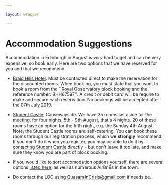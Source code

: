 ```yaml
---

layout: wrapper

---
```


# Accommodation Suggestions

Accommodation in Edinburgh in August is *very* hard to get and can be very expensive, so book early.
Here are two options that we have reserved for you and that we recommend.

- [Braid Hills Hotel](http://www.braidhillshotel.co.uk/). Must be
  contacted direct to make the reservation for the discounted rooms. When
  booking, you must state that you want to book a room from the
  ``Royal Observatory block booking and the reference number:
  BHH67597''. A credit or debit card will be require to make and
  secure each reservation. No bookings will be accepted after the 07th
  July 2019.

- [Student Castle](https://www.studentcastle.co.uk/locations/edinburgh-student-accommodation/), Causewayside. We have 35 rooms set aside for the
meeting, for four nights, 5th - 9th August, that's 4 nights. 20 of
these rooms have an option for the fifth night, e.g. the Sunday 4th
August. Note, the Student Castle rooms are self-catering. You can book these rooms through our registration process, which we **strongly** recommend. If you don't do it when you register, you may be able to do it by 
[contacting Student Castle](https://www.studentcastle.co.uk/locations/edinburgh-student-accommodation/contact/)
directly - but don't leave it too late, and make sure they know you are part of block booking.

- If you would like to sort accomodation options yourself, there are
  several options
  [listed here](https://www.roe.ac.uk/ifa/about/Edinburgh_Accommodation.html),
  as well as numerous AirBnBs in the town.

- Do contact the LOC using
  [QuasarsInCrisis@gmail.com](mailto:quasarsincrisis@gmail.com) if
  needs be.


